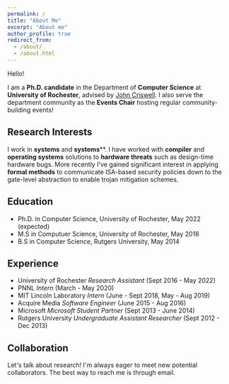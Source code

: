 ```yaml
---
permalink: /
title: "About Me"
excerpt: "About me"
author_profile: true
redirect_from: 
  - /about/
  - /about.html
---
```


Hello!

I am a **Ph.D. candidate** in the Department of **Computer Science** at  **University of Rochester**, advised by [John Criswell](https://www.cs.rochester.edu/u/criswell/ "John Criswell"). I also serve the department community as the **Events Chair** hosting regular community-building events!

## Research Interests
I work in **systems** and **systems****. I have worked with **compiler** and **operating systems** solutions to **hardware threats** such as design-time hardware bugs. More recently I've gained significant interest in applying **formal methods** to communicate ISA-based security policies down to the gate-level abstraction to enable trojan mitigation schemes. 

## Education
* Ph.D. in Computer Science, University of Rochester, May 2022 (expected)
* M.S in Computuer Science, University of Rochester, May 2018
* B.S in Computer Science, Rutgers University, May 2014

## Experience
* University of Rochester _Research Assistant_ (Sept 2016 - May 2022)
* PNNL _Intern_ (March - May 2020)
* MIT Lincoln Laboratory _Intern_ (June - Sept 2018, May - Aug 2019)
* Acquire Media _Software Engineer_ (June 2015 - Aug 2016)
* Microsoft _Microsoft Student Partner_ (Sept 2013 - June 2014)
* Rutgers University _Undergraduate Assistant Researcher_ (Sept 2012 - Dec 2013)

## Collaboration
Let's talk about research! I'm always eager to meet new potential collaborators. The best way to reach me is through email. 

